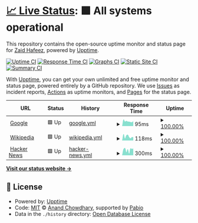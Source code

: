 # [📈 Live Status](https://zaidhafeeez.github.io/status-page): <!--live status--> **🟩 All systems operational**

This repository contains the open-source uptime monitor and status page for [Zaid Hafeez](https://zaidhafeeez.github.io/status-page), powered by [Upptime](https://github.com/upptime/upptime).

[![Uptime CI](https://github.com/zaidhafeeez/status-page/workflows/Uptime%20CI/badge.svg)](https://github.com/zaidhafeeez/status-page/actions?query=workflow%3A%22Uptime+CI%22)
[![Response Time CI](https://github.com/zaidhafeeez/status-page/workflows/Response%20Time%20CI/badge.svg)](https://github.com/zaidhafeeez/status-page/actions?query=workflow%3A%22Response+Time+CI%22)
[![Graphs CI](https://github.com/zaidhafeeez/status-page/workflows/Graphs%20CI/badge.svg)](https://github.com/zaidhafeeez/status-page/actions?query=workflow%3A%22Graphs+CI%22)
[![Static Site CI](https://github.com/zaidhafeeez/status-page/workflows/Static%20Site%20CI/badge.svg)](https://github.com/zaidhafeeez/status-page/actions?query=workflow%3A%22Static+Site+CI%22)
[![Summary CI](https://github.com/zaidhafeeez/status-page/workflows/Summary%20CI/badge.svg)](https://github.com/zaidhafeeez/status-page/actions?query=workflow%3A%22Summary+CI%22)

With [Upptime](https://upptime.js.org), you can get your own unlimited and free uptime monitor and status page, powered entirely by a GitHub repository. We use [Issues](https://github.com/zaidhafeeez/status-page/issues) as incident reports, [Actions](https://github.com/zaidhafeeez/status-page/actions) as uptime monitors, and [Pages](https://zaidhafeeez.github.io/status-page) for the status page.

<!--start: status pages-->
<!-- This summary is generated by Upptime (https://github.com/upptime/upptime) -->
<!-- Do not edit this manually, your changes will be overwritten -->
<!-- prettier-ignore -->
| URL | Status | History | Response Time | Uptime |
| --- | ------ | ------- | ------------- | ------ |
| <img alt="" src="https://icons.duckduckgo.com/ip3/www.google.com.ico" height="13"> [Google](https://www.google.com) | 🟩 Up | [google.yml](https://github.com/zaidhafeeez/status-page/commits/HEAD/history/google.yml) | <details><summary><img alt="Response time graph" src="./graphs/google/response-time-week.png" height="20"> 95ms</summary><br><a href="https://zaidhafeeez.github.io/status-page/history/google"><img alt="Response time 113" src="https://img.shields.io/endpoint?url=https%3A%2F%2Fraw.githubusercontent.com%2Fzaidhafeeez%2Fstatus-page%2FHEAD%2Fapi%2Fgoogle%2Fresponse-time.json"></a><br><a href="https://zaidhafeeez.github.io/status-page/history/google"><img alt="24-hour response time 90" src="https://img.shields.io/endpoint?url=https%3A%2F%2Fraw.githubusercontent.com%2Fzaidhafeeez%2Fstatus-page%2FHEAD%2Fapi%2Fgoogle%2Fresponse-time-day.json"></a><br><a href="https://zaidhafeeez.github.io/status-page/history/google"><img alt="7-day response time 95" src="https://img.shields.io/endpoint?url=https%3A%2F%2Fraw.githubusercontent.com%2Fzaidhafeeez%2Fstatus-page%2FHEAD%2Fapi%2Fgoogle%2Fresponse-time-week.json"></a><br><a href="https://zaidhafeeez.github.io/status-page/history/google"><img alt="30-day response time 103" src="https://img.shields.io/endpoint?url=https%3A%2F%2Fraw.githubusercontent.com%2Fzaidhafeeez%2Fstatus-page%2FHEAD%2Fapi%2Fgoogle%2Fresponse-time-month.json"></a><br><a href="https://zaidhafeeez.github.io/status-page/history/google"><img alt="1-year response time 113" src="https://img.shields.io/endpoint?url=https%3A%2F%2Fraw.githubusercontent.com%2Fzaidhafeeez%2Fstatus-page%2FHEAD%2Fapi%2Fgoogle%2Fresponse-time-year.json"></a></details> | <details><summary><a href="https://zaidhafeeez.github.io/status-page/history/google">100.00%</a></summary><a href="https://zaidhafeeez.github.io/status-page/history/google"><img alt="All-time uptime 100.00%" src="https://img.shields.io/endpoint?url=https%3A%2F%2Fraw.githubusercontent.com%2Fzaidhafeeez%2Fstatus-page%2FHEAD%2Fapi%2Fgoogle%2Fuptime.json"></a><br><a href="https://zaidhafeeez.github.io/status-page/history/google"><img alt="24-hour uptime 100.00%" src="https://img.shields.io/endpoint?url=https%3A%2F%2Fraw.githubusercontent.com%2Fzaidhafeeez%2Fstatus-page%2FHEAD%2Fapi%2Fgoogle%2Fuptime-day.json"></a><br><a href="https://zaidhafeeez.github.io/status-page/history/google"><img alt="7-day uptime 100.00%" src="https://img.shields.io/endpoint?url=https%3A%2F%2Fraw.githubusercontent.com%2Fzaidhafeeez%2Fstatus-page%2FHEAD%2Fapi%2Fgoogle%2Fuptime-week.json"></a><br><a href="https://zaidhafeeez.github.io/status-page/history/google"><img alt="30-day uptime 100.00%" src="https://img.shields.io/endpoint?url=https%3A%2F%2Fraw.githubusercontent.com%2Fzaidhafeeez%2Fstatus-page%2FHEAD%2Fapi%2Fgoogle%2Fuptime-month.json"></a><br><a href="https://zaidhafeeez.github.io/status-page/history/google"><img alt="1-year uptime 100.00%" src="https://img.shields.io/endpoint?url=https%3A%2F%2Fraw.githubusercontent.com%2Fzaidhafeeez%2Fstatus-page%2FHEAD%2Fapi%2Fgoogle%2Fuptime-year.json"></a></details>
| <img alt="" src="https://icons.duckduckgo.com/ip3/en.wikipedia.org.ico" height="13"> [Wikipedia](https://en.wikipedia.org) | 🟩 Up | [wikipedia.yml](https://github.com/zaidhafeeez/status-page/commits/HEAD/history/wikipedia.yml) | <details><summary><img alt="Response time graph" src="./graphs/wikipedia/response-time-week.png" height="20"> 118ms</summary><br><a href="https://zaidhafeeez.github.io/status-page/history/wikipedia"><img alt="Response time 207" src="https://img.shields.io/endpoint?url=https%3A%2F%2Fraw.githubusercontent.com%2Fzaidhafeeez%2Fstatus-page%2FHEAD%2Fapi%2Fwikipedia%2Fresponse-time.json"></a><br><a href="https://zaidhafeeez.github.io/status-page/history/wikipedia"><img alt="24-hour response time 117" src="https://img.shields.io/endpoint?url=https%3A%2F%2Fraw.githubusercontent.com%2Fzaidhafeeez%2Fstatus-page%2FHEAD%2Fapi%2Fwikipedia%2Fresponse-time-day.json"></a><br><a href="https://zaidhafeeez.github.io/status-page/history/wikipedia"><img alt="7-day response time 118" src="https://img.shields.io/endpoint?url=https%3A%2F%2Fraw.githubusercontent.com%2Fzaidhafeeez%2Fstatus-page%2FHEAD%2Fapi%2Fwikipedia%2Fresponse-time-week.json"></a><br><a href="https://zaidhafeeez.github.io/status-page/history/wikipedia"><img alt="30-day response time 185" src="https://img.shields.io/endpoint?url=https%3A%2F%2Fraw.githubusercontent.com%2Fzaidhafeeez%2Fstatus-page%2FHEAD%2Fapi%2Fwikipedia%2Fresponse-time-month.json"></a><br><a href="https://zaidhafeeez.github.io/status-page/history/wikipedia"><img alt="1-year response time 207" src="https://img.shields.io/endpoint?url=https%3A%2F%2Fraw.githubusercontent.com%2Fzaidhafeeez%2Fstatus-page%2FHEAD%2Fapi%2Fwikipedia%2Fresponse-time-year.json"></a></details> | <details><summary><a href="https://zaidhafeeez.github.io/status-page/history/wikipedia">100.00%</a></summary><a href="https://zaidhafeeez.github.io/status-page/history/wikipedia"><img alt="All-time uptime 100.00%" src="https://img.shields.io/endpoint?url=https%3A%2F%2Fraw.githubusercontent.com%2Fzaidhafeeez%2Fstatus-page%2FHEAD%2Fapi%2Fwikipedia%2Fuptime.json"></a><br><a href="https://zaidhafeeez.github.io/status-page/history/wikipedia"><img alt="24-hour uptime 100.00%" src="https://img.shields.io/endpoint?url=https%3A%2F%2Fraw.githubusercontent.com%2Fzaidhafeeez%2Fstatus-page%2FHEAD%2Fapi%2Fwikipedia%2Fuptime-day.json"></a><br><a href="https://zaidhafeeez.github.io/status-page/history/wikipedia"><img alt="7-day uptime 100.00%" src="https://img.shields.io/endpoint?url=https%3A%2F%2Fraw.githubusercontent.com%2Fzaidhafeeez%2Fstatus-page%2FHEAD%2Fapi%2Fwikipedia%2Fuptime-week.json"></a><br><a href="https://zaidhafeeez.github.io/status-page/history/wikipedia"><img alt="30-day uptime 100.00%" src="https://img.shields.io/endpoint?url=https%3A%2F%2Fraw.githubusercontent.com%2Fzaidhafeeez%2Fstatus-page%2FHEAD%2Fapi%2Fwikipedia%2Fuptime-month.json"></a><br><a href="https://zaidhafeeez.github.io/status-page/history/wikipedia"><img alt="1-year uptime 100.00%" src="https://img.shields.io/endpoint?url=https%3A%2F%2Fraw.githubusercontent.com%2Fzaidhafeeez%2Fstatus-page%2FHEAD%2Fapi%2Fwikipedia%2Fuptime-year.json"></a></details>
| <img alt="" src="https://icons.duckduckgo.com/ip3/news.ycombinator.com.ico" height="13"> [Hacker News](https://news.ycombinator.com) | 🟩 Up | [hacker-news.yml](https://github.com/zaidhafeeez/status-page/commits/HEAD/history/hacker-news.yml) | <details><summary><img alt="Response time graph" src="./graphs/hacker-news/response-time-week.png" height="20"> 300ms</summary><br><a href="https://zaidhafeeez.github.io/status-page/history/hacker-news"><img alt="Response time 309" src="https://img.shields.io/endpoint?url=https%3A%2F%2Fraw.githubusercontent.com%2Fzaidhafeeez%2Fstatus-page%2FHEAD%2Fapi%2Fhacker-news%2Fresponse-time.json"></a><br><a href="https://zaidhafeeez.github.io/status-page/history/hacker-news"><img alt="24-hour response time 107" src="https://img.shields.io/endpoint?url=https%3A%2F%2Fraw.githubusercontent.com%2Fzaidhafeeez%2Fstatus-page%2FHEAD%2Fapi%2Fhacker-news%2Fresponse-time-day.json"></a><br><a href="https://zaidhafeeez.github.io/status-page/history/hacker-news"><img alt="7-day response time 300" src="https://img.shields.io/endpoint?url=https%3A%2F%2Fraw.githubusercontent.com%2Fzaidhafeeez%2Fstatus-page%2FHEAD%2Fapi%2Fhacker-news%2Fresponse-time-week.json"></a><br><a href="https://zaidhafeeez.github.io/status-page/history/hacker-news"><img alt="30-day response time 299" src="https://img.shields.io/endpoint?url=https%3A%2F%2Fraw.githubusercontent.com%2Fzaidhafeeez%2Fstatus-page%2FHEAD%2Fapi%2Fhacker-news%2Fresponse-time-month.json"></a><br><a href="https://zaidhafeeez.github.io/status-page/history/hacker-news"><img alt="1-year response time 309" src="https://img.shields.io/endpoint?url=https%3A%2F%2Fraw.githubusercontent.com%2Fzaidhafeeez%2Fstatus-page%2FHEAD%2Fapi%2Fhacker-news%2Fresponse-time-year.json"></a></details> | <details><summary><a href="https://zaidhafeeez.github.io/status-page/history/hacker-news">100.00%</a></summary><a href="https://zaidhafeeez.github.io/status-page/history/hacker-news"><img alt="All-time uptime 100.00%" src="https://img.shields.io/endpoint?url=https%3A%2F%2Fraw.githubusercontent.com%2Fzaidhafeeez%2Fstatus-page%2FHEAD%2Fapi%2Fhacker-news%2Fuptime.json"></a><br><a href="https://zaidhafeeez.github.io/status-page/history/hacker-news"><img alt="24-hour uptime 100.00%" src="https://img.shields.io/endpoint?url=https%3A%2F%2Fraw.githubusercontent.com%2Fzaidhafeeez%2Fstatus-page%2FHEAD%2Fapi%2Fhacker-news%2Fuptime-day.json"></a><br><a href="https://zaidhafeeez.github.io/status-page/history/hacker-news"><img alt="7-day uptime 100.00%" src="https://img.shields.io/endpoint?url=https%3A%2F%2Fraw.githubusercontent.com%2Fzaidhafeeez%2Fstatus-page%2FHEAD%2Fapi%2Fhacker-news%2Fuptime-week.json"></a><br><a href="https://zaidhafeeez.github.io/status-page/history/hacker-news"><img alt="30-day uptime 100.00%" src="https://img.shields.io/endpoint?url=https%3A%2F%2Fraw.githubusercontent.com%2Fzaidhafeeez%2Fstatus-page%2FHEAD%2Fapi%2Fhacker-news%2Fuptime-month.json"></a><br><a href="https://zaidhafeeez.github.io/status-page/history/hacker-news"><img alt="1-year uptime 100.00%" src="https://img.shields.io/endpoint?url=https%3A%2F%2Fraw.githubusercontent.com%2Fzaidhafeeez%2Fstatus-page%2FHEAD%2Fapi%2Fhacker-news%2Fuptime-year.json"></a></details>

<!--end: status pages-->

[**Visit our status website →**](https://zaidhafeeez.github.io/status-page)

## 📄 License

- Powered by: [Upptime](https://github.com/upptime/upptime)
- Code: [MIT](./LICENSE) © [Anand Chowdhary](https://anandchowdhary.com), supported by [Pabio](https://pabio.com)
- Data in the `./history` directory: [Open Database License](https://opendatacommons.org/licenses/odbl/1-0/)
